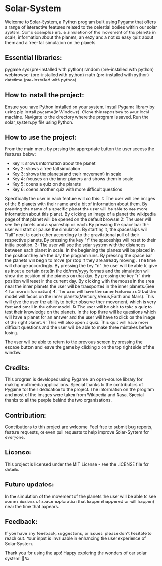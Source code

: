 # Solar-System

Welcome to Solar-System, a Python program built using Pygame that offers a range of interactive features related to the celestial bodies within our solar system. Some examples are: a simulation of the movement of the planets in scale, information about the planets, an eazy and a not so easy quiz about them and a free-fall simulation on the planets

## Essential libraries:
pygame
sys (pre-installed with python)
random (pre-installed with python)
webbrowser (pre-installed with python)
math (pre-installed with python)
datetime (pre-installed with python)

## How to install the project:

Ensure you have Python installed on your system.
Install Pygame library by using pip install pygame(in Windows).
Clone this repository to your local machine.
Navigate to the directory where the program is saved.
Run the solar_system.py file using Python.

## How to use the project:
From the main menu by prssing the appropriate button the user access the features below:
* Key 1: shows information about the planet
* Key 2: shows a free fall simulation
* Key 3: shows the planets(and their movement) in scale
* Key 4: focuses on the inner planets and shows them in scale
* Key 5: opens a quiz on the planets
* Key 6: opens another quiz with more difficult questions

Specifically the user in each feature will do this:
1: The user will see  images of the 8 planets with their name and a bit of information about them. By pressing the name of a specific planet the user will be able to see more information about this planet. By clicking an image of a planet the wikipedia page of that planet will be opened on the default browser
2: The user will see the planets and a spaceship on each. By pressing the space bar the user will start or pause the simulation. By starting it, the spaceships will "fall" next to each other accordingly to the gravitational pull of their respective planets. By pressing the key "r" the spaceships will reset to their initial position.
3: The user will see the solar system with the distances between each planet in scale. In the beginning the planets will be placed in the position they are the day the program runs. By pressing the space bar the planets will begin to move (pr stop if they are already moving). The time will change accordingly. By pressing the key "n" the user will be able to give as input a certain date(in the dd/mm/yyyy format) and the simulation will show the position of the planets on that day. By pressing the key "r" their position will reset in the current day. By clicking with the mouse in the area near the inner planets the user will be transported in the inner planets.(See 4 for more information)
4: The user will have the same features as 3 but the model will focus on the inner planets(Mercury,Venus,Earth and Mars). This will give the user the ability to better observe their movement, which is very fast and small in the other model.
5: The user will be able to take a quiz to test their knowledge on the planets. In the top there will be questions which will have a planet for an answer and the user will have to click on the image of the right planet.
6: This will also open a quiz. This quiz will have more difficult questions and the user will be able to make three mistakes before losing.

The user will be able to return to the previous screen by pressing the escape button and leave the game by clicking x on the top right side of the window.

## Credits:
This program is developed using Pygame, an open-source library for making multimedia applications. Special thanks to the contributors of Pygame for their dedication to the project. 
The information on the program and most of the images were taken from Wikipedia and Nasa. Special thanks to all the people behind the two organisations.

## Contribution:
Contributions to this project are welcome! Feel free to submit bug reports, feature requests, or even pull requests to help improve Solar-System for everyone.

## License:
This project is licensed under the MIT License - see the LICENSE file for details.

## Future updates:
In the simulation of the movement of the planets the user will be able to see some missions of space exploration that happen(happened or will happen) near the time that appears.

## Feedback:
If you have any feedback, suggestions, or issues, please don't hesitate to reach out. Your input is invaluable in enhancing the user experience of Solar-System.

Thank you for using the app! Happy exploring the wonders of our solar system! 🌌🪐
